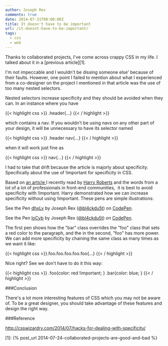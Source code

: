 ```yaml
---
author: Joseph Rex
comments: true
date: 2014-07-31T00:00:00Z
title: It doesn't have to be important
url: /it-doesnt-have-to-be-important/
tags:
  - css
  - web
---
```


Thanks to collaborated projects, I've come across crappy CSS in my life. I talked about it in a [previous article][1].

I'm not impeccable and I wouldn't be dissing someone else' because of their faults. However, one point I failed to mention about what I experienced from a co-designer on the project I mentioned in that article was the use of too many nested selectors.

Nested selectors increase specificity and they should be avoided when they can. In an instance where you have
<!--more-->

{{< highlight css >}} .header{...} {{< / highlight >}}

which contains a nav. If you wouldn't be using navs on any other part of your design, it will be unnecessary to have its selector named

{{< highlight css >}}
.header nav{...}
{{< / highlight >}}

when it will work just fine as

{{< highlight css >}}
nav{...}
{{< / highlight >}}

I had to take that drift because the article is majorly about specificity. Specifically about the use of !important for specificity in CSS.

Based on <a href="http://csswizardry.com/2014/07/hacks-for-dealing-with-specificity/" target="_blank">an article </a>I recently read by <a href="http://twitter.com/csswizardry" target="_blank">Harry Roberts</a> and the words from a lot of a lot of professionals in front-end communities,  it is best to avoid specificity with !important. Harry demonstrated how we can increase specificity without using !important. These pens are simple illustrations:

<p data-height="268" data-theme-id="0" data-slug-hash="dhxLv" data-default-tab="result" data-user="bl4ckdu5t" class='codepen'>See the Pen <a href='http://codepen.io/bl4ckdu5t/pen/dhxLv/'>dhxLv</a> by Joseph Rex (<a href='http://codepen.io/bl4ckdu5t'>@bl4ckdu5t</a>) on <a href='http://codepen.io'>CodePen</a>.</p>
<script async src="//assets.codepen.io/assets/embed/ei.js"></script>


<p data-height="268" data-theme-id="0" data-slug-hash="loCyb" data-default-tab="result" data-user="bl4ckdu5t" class='codepen'>See the Pen <a href='http://codepen.io/bl4ckdu5t/pen/loCyb/'>loCyb</a> by Joseph Rex (<a href='http://codepen.io/bl4ckdu5t'>@bl4ckdu5t</a>) on <a href='http://codepen.io'>CodePen</a>.</p>
<script async src="//assets.codepen.io/assets/embed/ei.js"></script>
  
The first pen shows how the "bar" class overrides the "foo" class that sets a red color to the paragraph, and the in the second, "foo" has more power. We can add more specificity by chaining the same class as many times as we want it like:

{{< highlight css >}}.foo.foo.foo.foo.foo{...} {{< / highlight >}}

Nice right? See we don't have to do it this way:

{{< highlight css >}}
.foo{color: red !important; }
.bar{color: blue; }
{{< / highlight >}}

###Conclusion

There's a lot more interesting features of CSS which you may not be aware of. To be a great designer, you should take advantage of these features and design the right way.

###Reference

<a href="http://csswizardry.com/2014/07/hacks-for-dealing-with-specificity/" target="_blank">http://csswizardry.com/2014/07/hacks-for-dealing-with-specificity/</a>

 [1]: {% post_url 2014-07-24-collaborated-projects-are-good-and-bad %}
